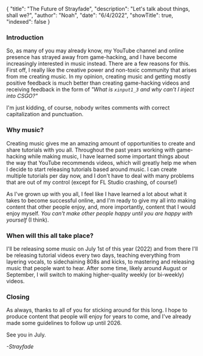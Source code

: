 {
"title": "The Future of Strayfade",
"description": "Let's talk about things, shall we?",
"author": "Noah",
"date": "6/4/2022",
"showTitle": true,
"indexed": false
}

### Introduction

So, as many of you may already know, my YouTube channel and online presence has strayed away from game-hacking, and I have become increasingly interested in music instead. There are a few reasons for this. First off, I really like the creative power and non-toxic community that arises from me creating music. In my opinion, creating music and getting mostly positive feedback is much better than creating game-hacking videos and receiving feedback in the form of _"What is `xinput1_3` and why can't I inject into CSGO?"_

I'm just kidding, of course, nobody writes comments with correct capitalization and punctuation.

### Why music?

Creating music gives me an amazing amount of opportunities to create and share tutorials with you all. Throughout the past years working with game-hacking while making music, I have learned some important things about the way that YouTube recommends videos, which will greatly help me when I decide to start releasing tutorials based around music. I can create multiple tutorials per day now, and I don't have to deal with many problems that are out of my control (except for FL Studio crashing, of course!)

As I've grown up with you all, I feel like I have learned a lot about what it takes to become successful online, and I'm ready to give my all into making content that other people enjoy, and, more importantly, content that I would enjoy myself. _You can't make other people happy until you are happy with yourself_ (I think).

### When will this all take place?

I'll be releasing some music on July 1st of this year (2022) and from there I'll be releasing tutorial videos every two days, teaching everything from layering vocals, to sidechaining 808s and kicks, to mastering and releasing music that people want to hear. After some time, likely around August or September, I will switch to making higher-quality weekly (or bi-weekly) videos.

### Closing

As always, thanks to all of you for sticking around for this long. I hope to produce content that people will enjoy for years to come, and I've already made some guidelines to follow up until 2026.

See you in July.

_-Strayfade_
